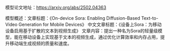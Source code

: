 模型论文地址：https://arxiv.org/abs/2502.04363

模型概述：文章标题：《On-device Sora: Enabling Diffusion-Based Text-to-Video Generation for Mobile Devices》
中文文章标题：《设备上Sora：为移动设备启用基于扩散的文本到视频生成》
文章内容：提出一种名为Sora的轻量级模型，能在移动设备上实现基于文本的视频生成，通过优化计算效率和内存占用，提升移动端生成视频的质量和速度。
